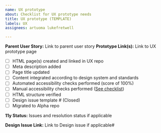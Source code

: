 ```yaml
---
name: UX prototype
about: Checklist for UX prototype needs
title: UX prototype (TEMPLATE)
labels: UX
assignees: artuoma lukefretwell

---
```


**Parent User Story:** Link to parent user story
**Prototype Link(s):** Link to UX prototype page

- [ ] HTML page(s) created and linked in UX repo
- [ ] Meta description added 
- [ ] Page title updated
- [ ] Content integrated according to design system and standards 
- [ ] Automated accessibility checks performed (score of 100%)
- [ ] Manual accessibility checks performed ([See checklist](https://drive.google.com/open?id=0B72FqFUONAggazJwQURQeTBPMEZGRjJXSFNGcDJrMF9ENERR))
- [ ] HTML structure verified
- [ ] Design issue template # (Closed)
- [ ] Migrated to Alpha repo

**11y Status:** Issues and resolution status if applicable


**Design Issue Link:** Link to Design issue if applicable#
